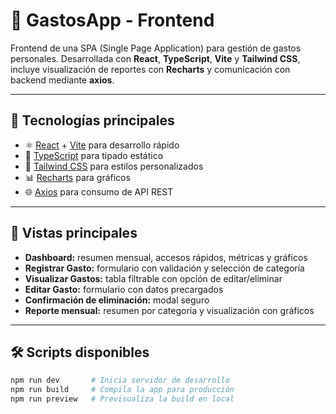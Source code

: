 # 💸 GastosApp - Frontend

Frontend de una SPA (Single Page Application) para gestión de gastos personales. Desarrollada con **React**, **TypeScript**, **Vite** y **Tailwind CSS**, incluye visualización de reportes con **Recharts** y comunicación con backend mediante **axios**.

---

## 🚀 Tecnologías principales

- ⚛️ [React](https://reactjs.org/) + [Vite](https://vitejs.dev/) para desarrollo rápido
- 📘 [TypeScript](https://www.typescriptlang.org/) para tipado estático
- 🎨 [Tailwind CSS](https://tailwindcss.com/) para estilos personalizados
- 📊 [Recharts](https://recharts.org/) para gráficos
- 🌐 [Axios](https://axios-http.com/) para consumo de API REST

---

## 📁 Vistas principales

- **Dashboard:** resumen mensual, accesos rápidos, métricas y gráficos
- **Registrar Gasto:** formulario con validación y selección de categoría
- **Visualizar Gastos:** tabla filtrable con opción de editar/eliminar
- **Editar Gasto:** formulario con datos precargados
- **Confirmación de eliminación:** modal seguro
- **Reporte mensual:** resumen por categoría y visualización con gráficos

---

## 🛠️ Scripts disponibles

```bash
npm run dev       # Inicia servidor de desarrollo
npm run build     # Compila la app para producción
npm run preview   # Previsualiza la build en local
